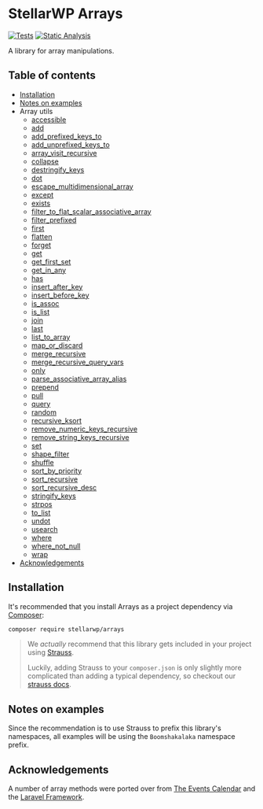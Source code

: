 # StellarWP Arrays

[![Tests](https://github.com/stellarwp/arrays/workflows/Tests/badge.svg)](https://github.com/stellarwp/arrays/actions?query=branch%3Amain) [![Static Analysis](https://github.com/stellarwp/arrays/actions/workflows/static-analysis.yml/badge.svg)](https://github.com/stellarwp/arrays/actions/workflows/static-analysis.yml)

A library for array manipulations.

## Table of contents

* [Installation](#installation)
* [Notes on examples](#notes-on-examples)
* Array utils
  * [accessible](/docs/classes/StellarWP/Arrays/Arr.md#accessible)
  * [add](/docs/classes/StellarWP/Arrays/Arr.md#add)
  * [add_prefixed_keys_to](/docs/classes/StellarWP/Arrays/Arr.md#add_prefixed_keys_to)
  * [add_unprefixed_keys_to](/docs/classes/StellarWP/Arrays/Arr.md#add_unprefixed_keys_to)
  * [array_visit_recursive](/docs/classes/StellarWP/Arrays/Arr.md#array_visit_recursive)
  * [collapse](/docs/classes/StellarWP/Arrays/Arr.md#collapse)
  * [destringify_keys](/docs/classes/StellarWP/Arrays/Arr.md#destringify_keys)
  * [dot](/docs/classes/StellarWP/Arrays/Arr.md#dot)
  * [escape_multidimensional_array](/docs/classes/StellarWP/Arrays/Arr.md#escape_multidimensional_array)
  * [except](/docs/classes/StellarWP/Arrays/Arr.md#except)
  * [exists](/docs/classes/StellarWP/Arrays/Arr.md#exists)
  * [filter_to_flat_scalar_associative_array](/docs/classes/StellarWP/Arrays/Arr.md#filter_to_flat_scalar_associative_array)
  * [filter_prefixed](/docs/classes/StellarWP/Arrays/Arr.md#filter_prefixed)
  * [first](/docs/classes/StellarWP/Arrays/Arr.md#first)
  * [flatten](/docs/classes/StellarWP/Arrays/Arr.md#flatten)
  * [forget](/docs/classes/StellarWP/Arrays/Arr.md#forget)
  * [get](/docs/classes/StellarWP/Arrays/Arr.md#get)
  * [get_first_set](/docs/classes/StellarWP/Arrays/Arr.md#get_first_set)
  * [get_in_any](/docs/classes/StellarWP/Arrays/Arr.md#get_in_any)
  * [has](/docs/classes/StellarWP/Arrays/Arr.md#has)
  * [insert_after_key](/docs/classes/StellarWP/Arrays/Arr.md#insert_after_key)
  * [insert_before_key](/docs/classes/StellarWP/Arrays/Arr.md#insert_before_key)
  * [is_assoc](/docs/classes/StellarWP/Arrays/Arr.md#is_assoc)
  * [is_list](/docs/classes/StellarWP/Arrays/Arr.md#is_list)
  * [join](/docs/classes/StellarWP/Arrays/Arr.md#join)
  * [last](/docs/classes/StellarWP/Arrays/Arr.md#last)
  * [list_to_array](/docs/classes/StellarWP/Arrays/Arr.md#list_to_array)
  * [map_or_discard](/docs/classes/StellarWP/Arrays/Arr.md#map_or_discard)
  * [merge_recursive](/docs/classes/StellarWP/Arrays/Arr.md#merge_recursive)
  * [merge_recursive_query_vars](/docs/classes/StellarWP/Arrays/Arr.md#merge_recursive_query_vars)
  * [only](/docs/classes/StellarWP/Arrays/Arr.md#only)
  * [parse_associative_array_alias](/docs/classes/StellarWP/Arrays/Arr.md#parse_associative_array_alias)
  * [prepend](/docs/classes/StellarWP/Arrays/Arr.md#prepend)
  * [pull](/docs/classes/StellarWP/Arrays/Arr.md#pull)
  * [query](/docs/classes/StellarWP/Arrays/Arr.md#query)
  * [random](/docs/classes/StellarWP/Arrays/Arr.md#random)
  * [recursive_ksort](/docs/classes/StellarWP/Arrays/Arr.md#recursive_ksort)
  * [remove_numeric_keys_recursive](/docs/classes/StellarWP/Arrays/Arr.md#remove_numeric_keys_recursive)
  * [remove_string_keys_recursive](/docs/classes/StellarWP/Arrays/Arr.md#remove_string_keys_recursive)
  * [set](/docs/classes/StellarWP/Arrays/Arr.md#set)
  * [shape_filter](/docs/classes/StellarWP/Arrays/Arr.md#shape_filter)
  * [shuffle](/docs/classes/StellarWP/Arrays/Arr.md#shuffle)
  * [sort_by_priority](/docs/classes/StellarWP/Arrays/Arr.md#sort_by_priority)
  * [sort_recursive](/docs/classes/StellarWP/Arrays/Arr.md#sort_recursive)
  * [sort_recursive_desc](/docs/classes/StellarWP/Arrays/Arr.md#sort_recursive_desc)
  * [stringify_keys](/docs/classes/StellarWP/Arrays/Arr.md#stringify_keys)
  * [strpos](/docs/classes/StellarWP/Arrays/Arr.md#strpos)
  * [to_list](/docs/classes/StellarWP/Arrays/Arr.md#to_list)
  * [undot](/docs/classes/StellarWP/Arrays/Arr.md#undot)
  * [usearch](/docs/classes/StellarWP/Arrays/Arr.md#usearch)
  * [where](/docs/classes/StellarWP/Arrays/Arr.md#where)
  * [where_not_null](/docs/classes/StellarWP/Arrays/Arr.md#where_not_null)
  * [wrap](/docs/classes/StellarWP/Arrays/Arr.md#wrap)
* [Acknowledgements](#acknowledgements)

## Installation

It's recommended that you install Arrays as a project dependency via [Composer](https://getcomposer.org/):

```bash
composer require stellarwp/arrays
```

> We _actually_ recommend that this library gets included in your project using [Strauss](https://github.com/BrianHenryIE/strauss).
>
> Luckily, adding Strauss to your `composer.json` is only slightly more complicated than adding a typical dependency, so checkout our [strauss docs](https://github.com/stellarwp/global-docs/blob/main/docs/strauss-setup.md).

## Notes on examples

Since the recommendation is to use Strauss to prefix this library's namespaces, all examples will be using the `Boomshakalaka` namespace prefix.

## Acknowledgements

A number of array methods were ported over from [The Events Calendar](https://theeventscalendar.com) and the [Laravel Framework](https://github.com/laravel/framework).
